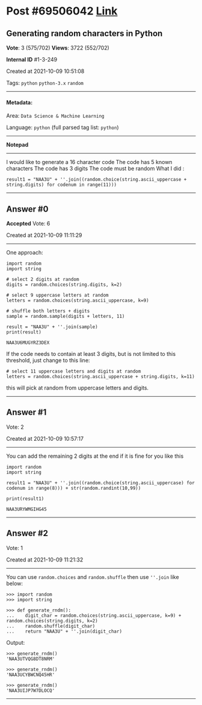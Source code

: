 
# Post \#69506042 [Link](https://stackoverflow.com/questions/69506042/)

## Generating random characters in Python

**Vote**: 3 (575/702) **Views**: 3722 (552/702) 

**Internal ID** \#1-3-249

Created at 2021-10-09 10:51:08

Tags: `python` `python-3.x` `random`

----------

#### Metadata:

Area: `Data Science & Machine Learning`

Language: `python` (full parsed tag list: `python`)

----------

**Notepad**


----------

I would like to generate a 16 character code
The code has 5 known characters
The code has 3 digits
The code must be random
What I did :
```
result1 = "NAA3U" + ''.join((random.choice(string.ascii_uppercase + string.digits) for codenum in range(11)))
```



----------
        
## Answer \#0

**Accepted** Vote: 6

Created at 2021-10-09 11:11:29

------------

One approach:
```
import random
import string

# select 2 digits at random
digits = random.choices(string.digits, k=2)

# select 9 uppercase letters at random
letters = random.choices(string.ascii_uppercase, k=9)

# shuffle both letters + digits
sample = random.sample(digits + letters, 11)

result = "NAA3U" + ''.join(sample)
print(result)
```

 
```
NAA3U6MUGYRZ3DEX
```

If the code needs to contain at least 3 digits, but is not limited to this threshold, just change to this line:
```
# select 11 uppercase letters and digits at random
letters = random.choices(string.ascii_uppercase + string.digits, k=11)
```

this will pick at random from uppercase letters and digits.


------------
    
    
## Answer \#1

 Vote: 2

Created at 2021-10-09 10:57:17

------------

You can add the remaining 2 digits at the end if it is fine for you like this
```
import random
import string

result1 = "NAA3U" + ''.join((random.choice(string.ascii_uppercase) for codenum in range(8))) + str(random.randint(10,99))

print(result1)

NAA3URYWMGIHG45
```



------------
    
    
## Answer \#2

 Vote: 1

Created at 2021-10-09 11:21:32

------------

You can use `random.choices` and `random.shuffle` then use `''.join` like below:
```
>>> import random
>>> import string

>>> def generate_rndm():
...    digit_char = random.choices(string.ascii_uppercase, k=9) + random.choices(string.digits, k=2)
...    random.shuffle(digit_char)
...    return "NAA3U" + ''.join(digit_char)
```

Output:
```
>>> generate_rndm()
'NAA3UTVQG8DT8NRM'

>>> generate_rndm()
'NAA3UCYBWCNQ45HR'

>>> generate_rndm()
'NAA3UIJP7W7DLOCQ'
```



------------
    
    